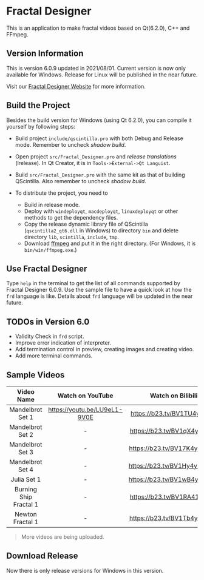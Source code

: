 # Fractal Designer
This is an application to make fractal videos based on Qt(6.2.0), C++ and FFmpeg.

## Version Information
This is version 6.0.9 updated in 2021/08/01.
Current version is now only available for Windows.
Release for Linux will be published in the near future.

Visit our [Fractal Designer Website](https://frd.teddy-van-jerry.org) for more information.

## Build the Project
Besides the build version for Windows (using Qt 6.2.0), you can compile it yourself by following steps:

- Build project `include/qscintilla.pro` with both Debug and Release mode.
Remember to uncheck *shadow build*.

- Open project `src/Fractal_Designer.pro` and *release translations* (lrelease).
In Qt Creator, it is in `Tools->External->Qt Languist`.

- Build `src/Fractal_Designer.pro` with the same kit as that of building QScintilla.
Also remember to uncheck *shadow build*.

- To distribute the project, you need to
  - Build in release mode.
  - Deploy with `windeployqt`, `macdeployqt`, `linuxdeployqt` or other methods to get the dependency files.
  - Copy the release dynamic library file of QScintilla (`qscintilla2_qt6.dll` in Windows) to directory `bin` and delete directory `lib`, `scintilla`, `include`, `tmp`.
  - Download [ffmpeg](http://www.ffmpeg.org/download.html) and put it in the right directory. (For Windows, it is `bin/win/ffmpeg.exe`.)

## Use Fractal Designer

Type `help` in the terminal to get the list of all commands supported by Fractal Designer 6.0.9.
Use the sample file to have a quick look at how the `frd` language is like.
Details about `frd` language will be updated in the near future.

## TODOs in Version 6.0
- Validity Check in `frd` script.
- Improve error indication of interpreter.
- Add termination control in preview, creating images and creating video.
- Add more terminal commands.

## Sample Videos

| Video Name              | Watch on YouTube             | Watch on Bilibili           |
| :-:                     | :-:                          | :-:                         |
| Mandelbrot Set 1        | https://youtu.be/LU9eL1-9V0E | https://b23.tv/BV1TU4y147ta |
| Mandelbrot Set 2        | -                            | https://b23.tv/BV1qX4y1P74d |
| Mandelbrot Set 3        | -                            | https://b23.tv/BV17K4y1J7XM |
| Mandelbrot Set 4        | -                            | https://b23.tv/BV1Hy4y1T7MD |
| Julia Set 1             | -                            | https://b23.tv/BV1wB4y1N7pU |
| Burning Ship Fractal 1  | -                            | https://b23.tv/BV1RA41157kJ |
| Newton Fractal 1        | -                            | https://b23.tv/BV1Tb4y1D7oN |

> More videos are being uploaded.

## Download Release
Now there is only release versions for Windows in this version.
